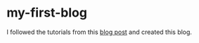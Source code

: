 # my-first-blog
I followed the tutorials from this [blog post](https://tutorial.djangogirls.org/en/deploy/) and created this blog. 
